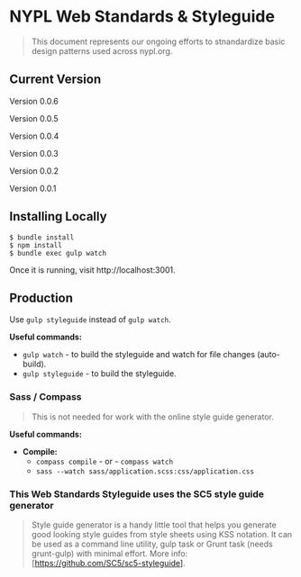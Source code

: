 # NYPL Web Standards & Styleguide
> This document represents our ongoing efforts to stnandardize basic design patterns used across nypl.org.

## Current Version
Version 0.0.6

Version 0.0.5

Version 0.0.4   

Version 0.0.3

Version 0.0.2

Version 0.0.1

## Installing Locally

    $ bundle install
    $ npm install
    $ bundle exec gulp watch

Once it is running, visit http://localhost:3001.

## Production
Use `gulp styleguide` instead of `gulp watch`.

**Useful commands:**

*   `gulp watch`      - to build the styleguide and watch for file changes (auto-build).
*   `gulp styleguide` - to build the styleguide.

### Sass / Compass
> This is not needed for work with the online style guide generator.

**Useful commands:**
*   __Compile:__
    *   `compass compile`  - or -  `compass watch`
    *   `sass --watch sass/application.scss:css/application.css`



### This Web Standards Styleguide uses the SC5 style guide generator

> Style guide generator is a handy little tool that helps you generate good looking style guides from style sheets using KSS notation. It can be used as a command line utility, gulp task or Grunt task (needs grunt-gulp) with minimal effort. More info: [https://github.com/SC5/sc5-styleguide].
